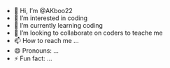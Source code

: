 - 👋 Hi, I’m @AKboo22
- 👀 I’m interested in coding
- 🌱 I’m currently learning coding 
- 💞️ I’m looking to collaborate on coders to teache me 
- 📫 How to reach me ...
- 😄 Pronouns: ...
- ⚡ Fun fact: ...

<!---
AKboo22/AKboo22 is a ✨ special ✨ repository because its `README.md` (this file) appears on your GitHub profile.
You can click the Preview link to take a look at your changes.
--->
